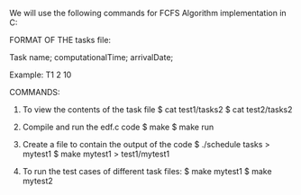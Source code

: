 We will use the following commands for FCFS Algorithm implementation in C:

FORMAT OF THE tasks file:

Task name; computationalTime; arrivalDate;
 
Example:
T1 2 10

COMMANDS:
1. To view the contents of the task file
$ cat test1/tasks2
$ cat test2/tasks2

2. Compile and run the edf.c code
$ make
$ make run

3. Create a file to contain the output of the code
$ ./schedule tasks > mytest1
$ make mytest1 > test1/mytest1

4. To run the test cases of different task files:
$ make mytest1
$ make mytest2